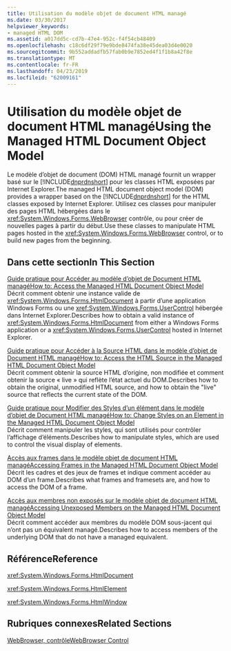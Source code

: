 ```yaml
---
title: Utilisation du modèle objet de document HTML managé
ms.date: 03/30/2017
helpviewer_keywords:
- managed HTML DOM
ms.assetid: a017dd5c-cd7b-47e4-952c-f4f54cb48409
ms.openlocfilehash: c18c6df29f79e9bde8474fa38e45dea03d4e0020
ms.sourcegitcommit: 9b552addadfb57fab0b9e7852ed4f1f1b8a42f8e
ms.translationtype: MT
ms.contentlocale: fr-FR
ms.lasthandoff: 04/23/2019
ms.locfileid: "62009161"
---
```

# <a name="using-the-managed-html-document-object-model"></a><span data-ttu-id="81019-102">Utilisation du modèle objet de document HTML managé</span><span class="sxs-lookup"><span data-stu-id="81019-102">Using the Managed HTML Document Object Model</span></span>
<span data-ttu-id="81019-103">Le modèle d’objet de document (DOM) HTML managé fournit un wrapper basé sur le [!INCLUDE[dnprdnshort](../../../../includes/dnprdnshort-md.md)] pour les classes HTML exposées par Internet Explorer.</span><span class="sxs-lookup"><span data-stu-id="81019-103">The managed HTML document object model (DOM) provides a wrapper based on the [!INCLUDE[dnprdnshort](../../../../includes/dnprdnshort-md.md)] for the HTML classes exposed by Internet Explorer.</span></span> <span data-ttu-id="81019-104">Utilisez ces classes pour manipuler des pages HTML hébergées dans le <xref:System.Windows.Forms.WebBrowser> contrôle, ou pour créer de nouvelles pages à partir du début.</span><span class="sxs-lookup"><span data-stu-id="81019-104">Use these classes to manipulate HTML pages hosted in the <xref:System.Windows.Forms.WebBrowser> control, or to build new pages from the beginning.</span></span>  
  
## <a name="in-this-section"></a><span data-ttu-id="81019-105">Dans cette section</span><span class="sxs-lookup"><span data-stu-id="81019-105">In This Section</span></span>  
 [<span data-ttu-id="81019-106">Guide pratique pour Accéder au modèle d’objet de Document HTML managé</span><span class="sxs-lookup"><span data-stu-id="81019-106">How to: Access the Managed HTML Document Object Model</span></span>](how-to-access-the-managed-html-document-object-model.md)  
 <span data-ttu-id="81019-107">Décrit comment obtenir une instance valide de <xref:System.Windows.Forms.HtmlDocument> à partir d’une application Windows Forms ou une <xref:System.Windows.Forms.UserControl> hébergée dans Internet Explorer.</span><span class="sxs-lookup"><span data-stu-id="81019-107">Describes how to obtain a valid instance of <xref:System.Windows.Forms.HtmlDocument> from either a Windows Forms application or a <xref:System.Windows.Forms.UserControl> hosted in Internet Explorer.</span></span>  
  
 [<span data-ttu-id="81019-108">Guide pratique pour Accéder à la Source HTML dans le modèle d’objet de Document HTML managé</span><span class="sxs-lookup"><span data-stu-id="81019-108">How to: Access the HTML Source in the Managed HTML Document Object Model</span></span>](how-to-access-the-html-source-in-the-managed-html-document-object-model.md)  
 <span data-ttu-id="81019-109">Décrit comment obtenir la source HTML d’origine, non modifiée et comment obtenir la source « live » qui reflète l’état actuel du DOM.</span><span class="sxs-lookup"><span data-stu-id="81019-109">Describes how to obtain the original, unmodified HTML source, and how to obtain the "live" source that reflects the current state of the DOM.</span></span>  
  
 [<span data-ttu-id="81019-110">Guide pratique pour Modifier des Styles d’un élément dans le modèle d’objet de Document HTML managé</span><span class="sxs-lookup"><span data-stu-id="81019-110">How to: Change Styles on an Element in the Managed HTML Document Object Model</span></span>](how-to-change-styles-on-an-element-in-the-managed-html-document-object-model.md)  
 <span data-ttu-id="81019-111">Décrit comment manipuler les styles, qui sont utilisés pour contrôler l’affichage d’éléments.</span><span class="sxs-lookup"><span data-stu-id="81019-111">Describes how to manipulate styles, which are used to control the visual display of elements.</span></span>  
  
 [<span data-ttu-id="81019-112">Accès aux frames dans le modèle objet de document HTML managé</span><span class="sxs-lookup"><span data-stu-id="81019-112">Accessing Frames in the Managed HTML Document Object Model</span></span>](accessing-frames-in-the-managed-html-document-object-model.md)  
 <span data-ttu-id="81019-113">Décrit les cadres et des jeux de frames et indique comment accéder au DOM d’un frame.</span><span class="sxs-lookup"><span data-stu-id="81019-113">Describes what frames and framesets are, and how to access the DOM of a frame.</span></span>  
  
 [<span data-ttu-id="81019-114">Accès aux membres non exposés sur le modèle objet de document HTML managé</span><span class="sxs-lookup"><span data-stu-id="81019-114">Accessing Unexposed Members on the Managed HTML Document Object Model</span></span>](accessing-unexposed-members-on-the-managed-html-document-object-model.md)  
 <span data-ttu-id="81019-115">Décrit comment accéder aux membres du modèle DOM sous-jacent qui n’ont pas un équivalent managé.</span><span class="sxs-lookup"><span data-stu-id="81019-115">Describes how to access members of the underlying DOM that do not have a managed equivalent.</span></span>  
  
## <a name="reference"></a><span data-ttu-id="81019-116">Référence</span><span class="sxs-lookup"><span data-stu-id="81019-116">Reference</span></span>  
 <xref:System.Windows.Forms.HtmlDocument>  
  
 <xref:System.Windows.Forms.HtmlElement>  
  
 <xref:System.Windows.Forms.HtmlWindow>  
  
## <a name="related-sections"></a><span data-ttu-id="81019-117">Rubriques connexes</span><span class="sxs-lookup"><span data-stu-id="81019-117">Related Sections</span></span>  
 [<span data-ttu-id="81019-118">WebBrowser, contrôle</span><span class="sxs-lookup"><span data-stu-id="81019-118">WebBrowser Control</span></span>](webbrowser-control-windows-forms.md)  

